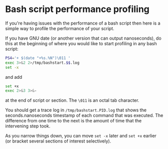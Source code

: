 # Bash script performance profiling

If you're having issues with the performance of a bash script then here is a
simple way to profile the performance of your script.

If you have GNU date (or another version that can output nanoseconds), do this
at the beginning of where you would like to start profiling in any bash script:

```bash
PS4='+ $(date "+%s.%N")\011 '
exec 3>&2 2>/tmp/bashstart.$$.log
set -x
```

and add

```bash
set +x
exec 2>&3 3>&-
```

at the end of script or section. The `\011` is an octal tab character.

You should get a trace log in `/tmp/bashstart.PID.log` that shows the
seconds.nanoseconds timestamp of each command that was executed. The difference
from one time to the next is the amount of time that the intervening step took.

As you narrow things down, you can move `set -x` later and `set +x` earlier (or
bracket several sections of interest selectively).
